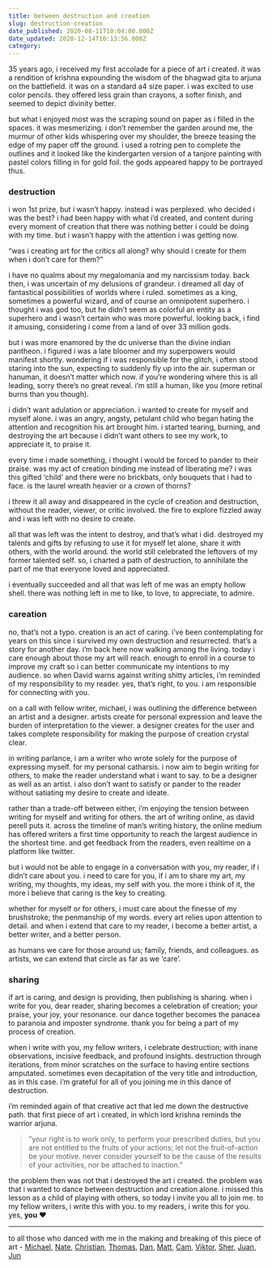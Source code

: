 ```yaml
---
title: between destruction and creation
slug: destruction-creation
date_published: 2020-08-11T10:04:00.000Z
date_updated: 2020-12-14T10:13:56.000Z
category: 
---
```

35 years ago, i received my first accolade for a piece of art i created. it was a rendition of krishna expounding the wisdom of the bhagwad gita to arjuna on the battlefield. it was on a standard a4 size paper. i was excited to use color pencils. they offered less grain than crayons, a softer finish, and seemed to depict divinity better. 

but what i enjoyed most was the scraping sound on paper as i filled in the spaces. it was mesmerizing. i don’t remember the garden around me, the murmur of other kids whispering over my shoulder, the breeze teasing the edge of my paper off the ground. i used a rotring pen to complete the outlines and it looked like the kindergarten version of a tanjore painting with pastel colors filling in for gold foil. the gods appeared happy to be portrayed thus.

### destruction
i won 1st prize, but i wasn’t happy. instead i was perplexed. who decided i was the best? i had been happy with what i’d created, and content during every moment of creation that there was nothing better i could be doing with my time. but i wasn’t happy with the attention i was getting now.

“was i creating art for the critics all along? why should i create for them when i don’t care for them?”

i have no qualms about my megalomania and my narcissism today. back then, i was uncertain of my delusions of grandeur. i dreamed all day of fantastical possibilities of worlds where i ruled. sometimes as a king, sometimes a powerful wizard, and of course an omnipotent superhero. i thought i was god too, but he didn’t seem as colorful an entity as a superhero and i wasn’t certain who was more powerful. looking back, i find it amusing, considering i come from a land of over 33 million gods. 

but i was more enamored by the dc universe than the divine indian pantheon. i figured i was a late bloomer and my superpowers would manifest shortly. wondering if i was responsible for the glitch, i often stood staring into the sun, expecting to suddenly fly up into the air. superman or hanuman, it doesn’t matter which now. if you’re wondering where this is all leading, sorry there’s no great reveal. i’m still a human, like you (more retinal burns than you though).

i didn’t want adulation or appreciation. i wanted to create for myself and myself alone. i was an angry, angsty, petulant child who began hating the attention and recognition his art brought him. i started tearing, burning, and destroying the art because i didn’t want others to see my work, to appreciate it, to praise it. 

every time i made something, i thought i would be forced to pander to their praise. was my act of creation binding me instead of liberating me? i was this gifted ‘child’ and there were no brickbats, only bouquets that i had to face. is the laurel wreath heavier or a crown of thorns?

i threw it all away and disappeared in the cycle of creation and destruction, without the reader, viewer, or critic involved. the fire to explore fizzled away and i was left with no desire to create.

all that was left was the intent to destroy, and that’s what i did. destroyed my talents and gifts by refusing to use it for myself let alone, share it with others, with the world around. the world still celebrated the leftovers of my former talented self. so, i charted a path of destruction, to annihilate the part of me that everyone loved and appreciated. 

i eventually succeeded and all that was left of me was an empty hollow shell. there was nothing left in me to like, to love, to appreciate, to admire.

### careation
no, that’s not a typo. creation is an act of caring. i’ve been contemplating for years on this since i survived my own destruction and resurrected. that’s a story for another day. i’m back here now walking among the living. today i care enough about those my art will reach. enough to enroll in a course to improve my craft so i can better communicate my intentions to my audience. so when David warns against writing shitty articles, i’m reminded of my responsibility to my reader.  yes, that’s right, to you. i am responsible for connecting with you.

on a call with fellow writer, michael, i was outlining the difference between an artist and a designer. artists create for personal expression and leave the burden of interpretation to the viewer. a designer creates for the user and takes complete responsibility for making the purpose of creation crystal clear. 

in writing parlance, i am a writer who wrote solely for the purpose of expressing myself. for my personal catharsis. i now aim to begin writing for others, to make the reader understand what i want to say. to be a designer as well as an artist. i also don’t want to satisfy or pander to the reader without satiating my desire to create and ideate.

rather than a trade-off between either, i’m enjoying the tension between writing for myself and writing for others. the art of writing online, as david perell puts it. across the timeline of man’s writing history, the online medium has offered writers a first time opportunity to reach the largest audience in the shortest time. and get feedback from the readers, even realtime on a platform like twitter.

but i would not be able to engage in a conversation with you, my reader, if i didn’t care about you. i need to care for you, if i am to share my art, my writing, my thoughts, my ideas, my self with you. the more i think of it, the more i believe that caring is the key to creating. 

whether for myself or for others, i must care about the finesse of my brushstroke; the penmanship of my words. every art relies upon attention to detail. and when i extend that care to my reader, i become a better artist, a better writer, and a better person. 

as humans we care for those around us; family, friends, and colleagues. as artists, we can extend that circle as far as we ‘care’.

### sharing
if art is caring, and design is providing, then publishing is sharing. when i write for you, dear reader, sharing becomes a celebration of creation; your praise, your joy, your resonance. our dance together becomes the panacea to paranoia and imposter syndrome. thank you for being a part of my process of creation.

when i write with you, my fellow writers, i celebrate destruction; with inane observations, incisive feedback, and profound insights. destruction through iterations, from minor scratches on the surface to having entire sections amputated. sometimes even decapitation of the very title and introduction, as in this case. i’m grateful for all of you joining me in this dance of destruction.

i’m reminded again of that creative act that led me down the destructive path. that first piece of art i created, in which lord krishna reminds the warrior arjuna.

> ”your right is to work only, to perform your prescribed duties, but you are not entitled to the fruits of your actions; let not the fruit-of-action be your motive. never consider yourself to be the cause of the results of your activities, nor be attached to inaction.”

the problem then was not that i destroyed the art i created. the problem was that i wanted to dance between destruction and creation alone. i missed this lesson as a child of playing with others, so today i invite you all to join me.
to my fellow writers, i write this with you. to my readers, i write this for you. yes, **you** ❤️

---
to all those who danced with me in the making and breaking of this piece of art - [Michael](https://twitter.com/MichaelDean09), [Nate](https://twitter.com/kadlac), [Christian](https://themiddleway.substack.com), [Thomas](https://twitter.com/ThomasNajar), [Dan](https://twitter.com/dagreen77), [Matt](https://twitter.com/matttillotson), [Cam](https://twitter.com/cahouser), [Viktor](https://twitter.com/ViktorTabori), [Sher](https://twitter.com/sherlearns), [Juan](https://twitter.com/ChristJe), [Jun](https://twitter.com/ytothej)
